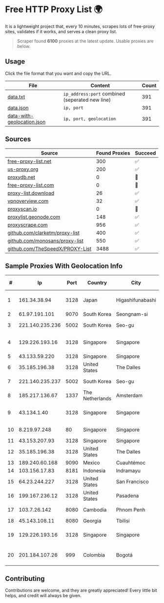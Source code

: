 
# Free HTTP Proxy List 🌍

It is a lightweight project that, every 10 minutes, scrapes lots of free-proxy sites, validates if it works, and serves a clean proxy list.


> Scraper found **6100** proxies at the latest update. Usable proxies are below.

## Usage

Click the file format that you want and copy the URL.


|File|Content|Count|
|----|-------|-----|
|[data.txt](https://raw.githubusercontent.com/themiralay/Proxy-List-World/master/data.txt)|`ip_address:port` combined (seperated new line)|391|
|[data.json](https://raw.githubusercontent.com/themiralay/Proxy-List-World/master/data.json)|`ip, port`|391|
|[data-with-geolocation.json](https://raw.githubusercontent.com/themiralay/Proxy-List-World/master/data-with-geolocation.json)|`ip, port, geolocation`|391|

## Sources

|Source|Found Proxies|Succeed|
|------|-------------|-------|
|[free-proxy-list.net](https://free-proxy-list.net)|300|✅|
|[us-proxy.org](https://www.us-proxy.org)|200|✅|
|[proxydb.net](http://proxydb.net)|0|🚫|
|[free-proxy-list.com](https://free-proxy-list.com/?page=&port=&type%5B%5D=http&type%5B%5D=https&up_time=0&search=Search)|0|🚫|
|[proxy-list.download](https://www.proxy-list.download/HTTP)|26|✅|
|[vpnoverview.com](https://vpnoverview.com/privacy/anonymous-browsing/free-proxy-servers)|32|✅|
|[proxyscan.io](https://www.proxyscan.io)|0|🚫|
|[proxylist.geonode.com](https://proxylist.geonode.com/api/proxy-list?limit=300&page=1&sort_by=lastChecked&sort_type=desc&protocols=http,https)|148|✅|
|[proxyscrape.com](https://api.proxyscrape.com/v2/?request=displayproxies&protocol=http&timeout=10000&country=all&ssl=all&anonymity=all)|956|✅|
|[github.com/clarketm/proxy-list](https://raw.githubusercontent.com/clarketm/proxy-list/master/proxy-list-raw.txt)|400|✅|
|[github.com/monosans/proxy-list](https://raw.githubusercontent.com/monosans/proxy-list/main/proxies/http.txt)|550|✅|
|[github.com/TheSpeedX/PROXY-List](https://raw.githubusercontent.com/TheSpeedX/PROXY-List/master/http.txt)|3488|✅|


## Sample Proxies With Geolocation Info

|#|Ip|Port|Country|City|Internet Service Provider|
|-|--|----|-------|----|-------------------------|
|1|161.34.38.94|3128|Japan|Higashifunabashi|NTT PC Communications, Inc.|
|2|61.97.191.101|9070|South Korea|Seongnam-si|NBP|
|3|221.140.235.236|5002|South Korea|Seo-gu|SK Broadband Co Ltd|
|4|129.226.193.16|3128|Singapore|Singapore|Tencent Cloud Computing (Beijing) Co|
|5|43.133.59.220|3128|Singapore|Singapore|Aceville Pte.ltd|
|6|35.185.196.38|3128|United States|The Dalles|Google LLC|
|7|221.140.235.237|5002|South Korea|Seo-gu|SK Broadband Co Ltd|
|8|185.217.136.67|1337|The Netherlands|Amsterdam|Hbing Limited|
|9|43.134.1.40|3128|Singapore|Singapore|Shenzhen Tencent Computer Systems Company Limited|
|10|8.219.97.248|80|Singapore|Singapore|Alibaba (US) Technology Co., Ltd.|
|11|43.153.207.93|3128|Singapore|Singapore|Aceville Pte.ltd|
|12|35.185.196.38|3128|United States|The Dalles|Google LLC|
|13|189.240.60.168|9090|Mexico|Cuauhtémoc|Uninet S.A. de C.V.|
|14|103.156.17.83|8181|Indonesia|Indramayu|RSTNET|
|15|64.23.244.227|3128|United States|San Francisco|DigitalOcean, LLC|
|16|199.167.236.12|3128|United States|Pasadena|GLOBAL IT|
|17|103.7.26.142|8080|Cambodia|Phnom Penh|NTT (Thailand) Limited|
|18|45.143.108.11|8080|Georgia|Tbilisi|Airmax LLC|
|19|129.226.193.16|3128|Singapore|Singapore|Tencent Cloud Computing (Beijing) Co|
|20|201.184.107.26|999|Colombia|Bogotá|EPM Telecomunicaciones S.A. E.S.P.|



## Contributing

Contributions are welcome, and they are greatly appreciated! Every
little bit helps, and credit will always be given.

